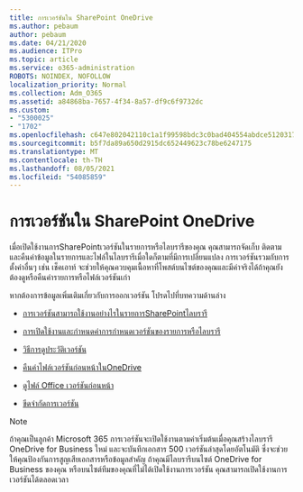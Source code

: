 ```yaml
---
title: การเวอร์ชันใน SharePoint OneDrive
ms.author: pebaum
author: pebaum
ms.date: 04/21/2020
ms.audience: ITPro
ms.topic: article
ms.service: o365-administration
ROBOTS: NOINDEX, NOFOLLOW
localization_priority: Normal
ms.collection: Adm_O365
ms.assetid: a84868ba-7657-4f34-8a57-df9c6f9732dc
ms.custom:
- "5300025"
- "1702"
ms.openlocfilehash: c647e802042110c1a1f99598bdc3c0bad404554abdce5120317fdbf00f7dca4d
ms.sourcegitcommit: b5f7da89a650d2915dc652449623c78be6247175
ms.translationtype: MT
ms.contentlocale: th-TH
ms.lasthandoff: 08/05/2021
ms.locfileid: "54085859"
---
```

# <a name="versioning-in-sharepoint-and-onedrive"></a>การเวอร์ชันใน SharePoint OneDrive 


เมื่อเปิดใช้งานการSharePointเวอร์ชันในรายการหรือไลบรารีของคุณ คุณสามารถจัดเก็บ ติดตาม และคืนค่าข้อมูลในรายการและไฟล์ในไลบรารีเมื่อใดก็ตามที่มีการเปลี่ยนแปลง การเวอร์ชันรวมกับการตั้งค่าอื่นๆ เช่น เช็คเอาท์ จะช่วยให้คุณควบคุมเนื้อหาที่โพสต์บนไซต์ของคุณและมีค่าจริงได้ถ้าคุณยังต้องดูหรือคืนค่ารายการหรือไฟล์เวอร์ชันเก่า

หากต้องการข้อมูลเพิ่มเติมเกี่ยวกับการออกเวอร์ชัน โปรดไปที่บทความด้านล่าง

- [การเวอร์ชันสามารถใช้งานอย่างไรในรายการSharePointไลบรารี](https://support.office.com/article/how-does-versioning-work-in-a-sharepoint-list-or-library-0f6cd105-974f-44a4-aadb-43ac5bdfd247)

- [การเปิดใช้งานและกําหนดค่าการกําหนดเวอร์ชันของรายการหรือไลบรารี](https://support.office.com/article/enable-and-configure-versioning-for-a-list-or-library-1555d642-23ee-446a-990a-bcab618c7a37?ocmsassetID=HA102772148&amp;CTT=3&amp;CorrelationId=52441bb1-a619-4375-89d5-19d28769890f)

- [วิธีการดูประวัติเวอร์ชัน](https://support.office.com/article/View-the-version-history-of-an-item-or-file-in-a-list-or-library-53262060-5092-424D-A50B-C798B0EC32B1)

- [คืนค่าไฟล์เวอร์ชันก่อนหน้าในOneDrive](https://support.office.com/article/restore-a-previous-version-of-a-file-in-onedrive-159cad6d-d76e-4981-88ef-de6e96c93893)

- [ดูไฟล์ Office เวอร์ชันก่อนหน้า](https://support.office.com/article/view-previous-versions-of-office-files-5c1e076f-a9c9-41b8-8ace-f77b9642e2c2)

- [ขีดจํากัดการเวอร์ชัน](https://docs.microsoft.com/office365/servicedescriptions/sharepoint-online-service-description/sharepoint-online-limits)

>[!Note] 
>ถ้าคุณเป็นลูกค้า Microsoft 365 การเวอร์ชันจะเปิดใช้งานตามค่าเริ่มต้นเมื่อคุณสร้างไลบรารี OneDrive for Business ใหม่ และจะบันทึกเอกสาร 500 เวอร์ชันล่าสุดโดยอัตโนมัติ ซึ่งจะช่วยให้คุณป้องกันการสูญเสียเอกสารหรือข้อมูลสําคัญ ถ้าคุณมีไลบรารีบนไซต์ OneDrive for Business ของคุณ หรือบนไซต์ทีมของคุณที่ไม่ได้เปิดใช้งานการเวอร์ชัน คุณสามารถเปิดใช้งานการเวอร์ชันได้ตลอดเวลา


